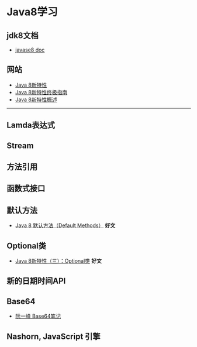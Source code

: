 # Java8学习



## jdk8文档

- [javase8 doc](<https://docs.oracle.com/javase/8/docs/>)


## 网站

- [Java 8新特性](http://www.runoob.com/java/java8-new-features.html)
- [Java 8新特性终极指南](http://www.importnew.com/11908.html)
- [Java 8新特性概述](https://www.ibm.com/developerworks/cn/java/j-lo-jdk8newfeature/index.html)


----

## Lamda表达式

## Stream

## 方法引用

## 函数式接口

## 默认方法

- [Java 8 默认方法（Default Methods）](http://ebnbin.com/2015/12/20/java-8-default-methods/) **好文**

## Optional类

- [Java 8新特性（三）：Optional类](https://lw900925.github.io/java/java8-optional.html) **好文**

## 新的日期时间API

## Base64

- [阮一峰 Base64笔记](http://www.ruanyifeng.com/blog/2008/06/base64.html)

## Nashorn, JavaScript 引擎



